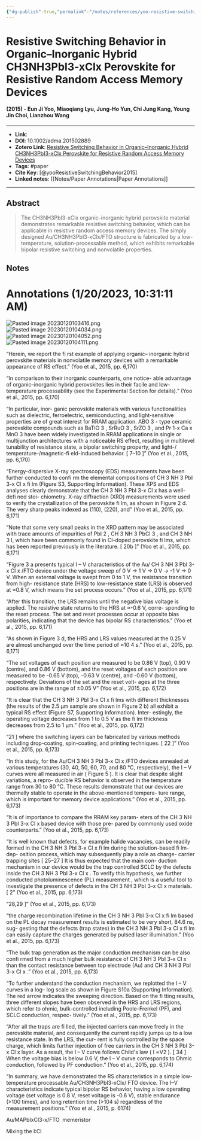 ```yaml
---
{"dg-publish":true,"permalink":"/notes/references/yoo-resistive-switching-behavior2015/","title":"Resistive Switching Behavior in Organic–Inorganic Hybrid CH3NH3PbI3-xClx Perovskite for Resistive Random Access Memory Devices","tags":["research, paper,"]}
---
```




# Resistive Switching Behavior in Organic–Inorganic Hybrid CH3NH3PbI3-xClx Perovskite for Resistive Random Access Memory Devices
#### (2015) - Eun Ji Yoo, Miaoqiang Lyu, Jung-Ho Yun, Chi Jung Kang, Young Jin Choi, Lianzhou Wang
---------------------------------
- **Link**: 
- **DOI**: 10.1002/adma.201502889
- **Zotero Link**: [Resistive Switching Behavior in Organic–Inorganic Hybrid CH3NH3PbI3-xClx Perovskite for Resistive Random Access Memory Devices](zotero://select/items/@yooResistiveSwitchingBehavior2015)
- **Tags**: #paper
- **Cite Key**: [@yooResistiveSwitchingBehavior2015]
- **Linked notes**: [[Notes/Paper Annotations\|Paper Annotations]]
----------------------------------
## Abstract
>The CH3NH3PbI3-xClx organic–inorganic hybrid perovskite material demonstrates remarkable resistive switching behavior, which can be applicable in resistive random access memory devices. The simply designed Au/CH3NH3PbI3-xClx/FTO structure is fabricated by a low-temperature, solution-processable method, which exhibits remarkable bipolar resistive switching and nonvolatile properties.

## Notes
<h1>Annotations
 (1/20/2023, 10:31:11 AM)</h1> 


![Pasted image 20230120103416.png](/img/user/Attachments/Pasted%20image%2020230120103416.png)
![Pasted image 20230120104034.png](/img/user/Attachments/Pasted%20image%2020230120104034.png)
![Pasted image 20230120104052.png](/img/user/Attachments/Pasted%20image%2020230120104052.png)
![Pasted image 20230120104111.png](/img/user/Attachments/Pasted%20image%2020230120104111.png)

“Herein, we report the fi rst example of applying organic– inorganic hybrid perovskite materials in nonvolatile memory devices with a remarkable appearance of RS effect.” (Yoo et al., 2015, pp. 6,170) 

“In comparison to their inorganic counterparts, one notice- able advantage of organic–inorganic hybrid perovskites lies in their facile and low-temperature processability (see the Experimental Section for details).” (Yoo et al., 2015, pp. 6,170) 

“In particular, inor- ganic perovskite materials with various functionalities such as dielectric, ferroelectric, semiconducting, and light-sensitive properties are of great interest for RRAM application. ABO 3 - type ceramic perovskite compounds such as BaTiO 3 , SrRuO 3 , SrZO 3 , and Pr 1-x Ca x MnO 3 have been widely investigated in RRAM applications in single or multijunction architectures with a noticeable RS effect, resulting in multilevel tunability of resistance state, a bipolar switching property, and light-/ temperature-/magnetic-fi eld-induced behavior. [ 7–10 ]” (Yoo et al., 2015, pp. 6,170) 

“Energy-dispersive X-ray spectroscopy (EDS) measurements have been further conducted to confi rm the elemental compositions of CH 3 NH 3 PbI 3-x Cl x fi lm (Figure S3, Supporting Information). These XPS and EDS analyses clearly demonstrate that the CH 3 NH 3 PbI 3-x Cl x has a well-defi ned stoi- chiometry. X-ray diffraction (XRD) measurements were used to verify the crystallization of the perovskite fi lm, as shown in Figure 2 d. The very sharp peaks indexed as (110), (220), and” (Yoo et al., 2015, pp. 6,171) 

“Note that some very small peaks in the XRD pattern may be associated with trace amounts of impurities of PbI 2 , CH 3 NH 3 PbCl 3 , and CH 3 NH 3 I, which have been commonly found in Cl-doped perovskite fi lms, which has been reported previously in the literature. [ 20b ]” (Yoo et al., 2015, pp. 6,171) 

“Figure 3 a presents typical I – V characteristics of the Au/ CH 3 NH 3 PbI 3-x Cl x /FTO device under the voltage sweep of 0 V → 1 V → 0 V → -1 V → 0 V. When an external voltage is swept from 0 to 1 V, the resistance transition from high- resistance state (HRS) to low-resistance state (LRS) is observed at ≈0.8 V, which means the set process occurs.” (Yoo et al., 2015, pp. 6,171) 

“After this transition, the LRS remains until the negative bias voltage is applied. The resistive state returns to the HRS at ≈-0.6 V, corre- sponding to the reset process. The set and reset processes occur at opposite bias polarities, indicating that the device has bipolar RS characteristics.” (Yoo et al., 2015, pp. 6,171) 

“As shown in Figure 3 d, the HRS and LRS values measured at the 0.25 V are almost unchanged over the time period of ≈10 4 s.” (Yoo et al., 2015, pp. 6,171) 

“The set voltages of each position are measured to be 0.86 V (top), 0.90 V (centre), and 0.86 V (bottom), and the reset voltages of each position are measured to be -0.65 V (top), -0.63 V (centre), and -0.60 V (bottom), respectively. Deviations of the set and the reset volt- ages at the three positions are in the range of ±0.05 V” (Yoo et al., 2015, pp. 6,172) 

“It is clear that the CH 3 NH 3 PbI 3-x Cl x fi lms with different thicknesses (the results of the 2.5 µm sample are shown in Figure 2 b) all exhibit a typical RS effect (Figure S7, Supporting Information). Inter- estingly, the operating voltage decreases from 1 to 0.5 V as the fi lm thickness decreases from 2.5 to 1 µm.” (Yoo et al., 2015, pp. 6,172) 

“21 ] where the switching layers can be fabricated by various methods including drop-coating, spin-coating, and printing techniques. [ 22 ]” (Yoo et al., 2015, pp. 6,173) 

“In this study, for the Au/CH 3 NH 3 PbI 3-x Cl x /FTO devices annealed at various temperatures (30, 40, 50, 60, 70, and 80 °C, respectively), the I – V curves were all measured in air ( Figure 5 ). It is clear that despite slight variations, a repro- ducible RS behavior is observed in the temperature range from 30 to 80 °C. These results demonstrate that our devices are thermally stable to operate in the above-mentioned tempera- ture range, which is important for memory device applications.” (Yoo et al., 2015, pp. 6,173) 

“It is of importance to compare the RRAM key param- eters of the CH 3 NH 3 PbI 3-x Cl x based device with those pre- pared by commonly used oxide counterparts.” (Yoo et al., 2015, pp. 6,173) 

“It is well known that defects, for example halide vacancies, can be readily formed in the CH 3 NH 3 PbI 3-x Cl x fi lm during the solution-based fi lm-dep- osition process, which may subsequently play a role as charge- carrier trapping sites [ 25–27 ] It is thus expected that the main con- duction mechanism in our device would be the trap controlled SCLC by the defects inside the CH 3 NH 3 PbI 3-x Cl x . To verify this hypothesis, we further conducted photoluminescence (PL) measurement , which is a useful tool to investigate the presence of defects in the CH 3 NH 3 PbI 3-x Cl x materials. [ 2” (Yoo et al., 2015, pp. 6,173) 

“28,29 ]” (Yoo et al., 2015, pp. 6,173) 

“the charge recombination lifetime in the CH 3 NH 3 PbI 3-x Cl x fi lm based on the PL decay measurement results is estimated to be very short, 84.6 ns, sug- gesting that the defects (trap states) in the CH 3 NH 3 PbI 3-x Cl x fi lm can easily capture the charges generated by pulsed laser illumination.” (Yoo et al., 2015, pp. 6,173) 

“The bulk trap generation as the major conduction mechanism can be also confi rmed from a much higher bulk resistance of CH 3 NH 3 PbI 3-x Cl x than the contact resistance between top electrode (Au) and CH 3 NH 3 PbI 3-x Cl x .” (Yoo et al., 2015, pp. 6,173) 

“To further understand the conduction mechanism, we replotted the I – V curves in a log– log scale as shown in Figure S10a (Supporting Information). The red arrow indicates the sweeping direction. Based on the fi tting results, three different slopes have been observed in the HRS and LRS regions, which refer to ohmic, bulk-controlled including Poole–Frenkel (PF), and SCLC conduction, respec- tively.” (Yoo et al., 2015, pp. 6,173) 

“After all the traps are fi lled, the injected carriers can move freely in the perovskite material, and consequently the current rapidly jumps up to a low resistance state. In the LRS, the cur- rent is fully controlled by the space charge, which limits further injection of free carriers in the CH 3 NH 3 PbI 3-x Cl x layer. As a result, the I – V curve follows Child's law ( I ∝V2 ). [ 34 ] When the voltage bias is below 0.6 V, the I – V curve corresponds to Ohmic conduction, followed by PF conduction.” (Yoo et al., 2015, pp. 6,174) 

“In summary, we have demonstrated the RS characteristics in a simple low-temperature processable Au/CH3NH3PbI3-xClx/ FTO device. The I–V characteristics indicate typical bipolar RS behavior, having a low operating voltage (set voltage is 0.8 V, reset voltage is -0.6 V), stable endurance (&gt;100 times), and long retention time (&gt;104 s) regardless of the measurement positions.” (Yoo et al., 2015, p. 6174) 

Au/MAPbIxCl3-x/FTO  memeristor 

Mixing the I:Cl